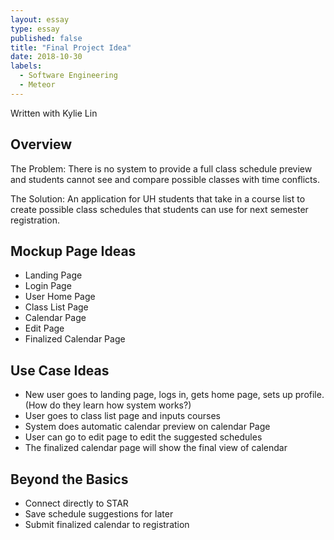 ```yaml
---
layout: essay
type: essay
published: false
title: "Final Project Idea"
date: 2018-10-30
labels:
  - Software Engineering
  - Meteor
---
```


Written with Kylie Lin

## Overview
The Problem: There is no system to provide a full class schedule preview and students cannot see and compare possible classes with time conflicts.

The Solution: An application for UH students that take in a course list to create possible class schedules that students can use for next semester registration.

## Mockup Page Ideas
- Landing Page
- Login Page
- User Home Page
- Class List Page
- Calendar Page
- Edit Page
- Finalized Calendar Page

## Use Case Ideas
- New user goes to landing page, logs in, gets home page, sets up profile. (How do they learn how system works?)
- User goes to class list page and inputs courses
- System does automatic calendar preview on calendar Page
- User can go to edit page to edit the suggested schedules
- The finalized calendar page will show the final view of calendar

## Beyond the Basics
- Connect directly to STAR
- Save schedule suggestions for later
- Submit finalized calendar to registration
